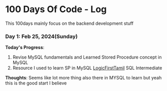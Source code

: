 # 100 Days Of Code - Log
This 100days mainly focus on the backend development stuff

### Day 1: Feb 25, 2024(Sunday)

**Today's Progress**: 
1. Revise MySQL fundamentals and Learned Stored Procedure concept in MySQL
2. Resource I used to learn SP in MySQL [LogicFirstTamil](https://www.youtube.com/watch?v=EGx_7MGWZnE&ab_channel=LogicFirstTamil) SQL Intermediate

**Thoughts**: Seems like lot more thing also there in MYSQL to learn but yeah this is the good start I believe
